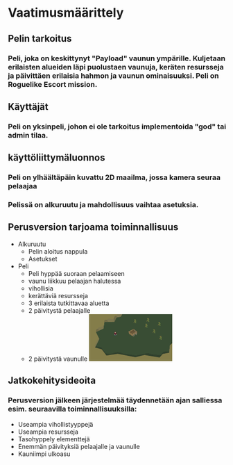 # Vaatimusmäärittely
## Pelin tarkoitus
### Peli, joka on keskittynyt "Payload" vaunun ympärille. Kuljetaan erilaisten alueiden läpi puolustaen vaunuja, keräten resursseja ja päivittäen erilaisia hahmon ja vaunun ominaisuuksi. Peli on Roguelike Escort mission.
## Käyttäjät
### Peli on yksinpeli, johon ei ole tarkoitus implementoida "god" tai admin tilaa.
## käyttöliittymäluonnos
### Peli on ylhäältäpäin kuvattu 2D maailma, jossa kamera seuraa pelaajaa
### Pelissä on alkuruutu ja mahdollisuus vaihtaa asetuksia.
## Perusversion tarjoama toiminnallisuus
- Alkuruutu
  - Pelin aloitus nappula
  - Asetukset
- Peli
  - Peli hyppää suoraan pelaamiseen
  - vaunu liikkuu pelaajan halutessa
  - vihollisia
  - kerättäviä resursseja
  - 3 erilaista tutkittavaa aluetta
  - 2 päivitystä pelaajalle
  - 2 päivitystä vaunulle
![http://url/to/img.png](https://raw.githubusercontent.com/VehvilainenPooki/OTProjekti/main/Documentation/Images/Luonnos.png)
## Jatkokehitysideoita
### Perusversion jälkeen järjestelmää täydennetään ajan salliessa esim. seuraavilla toiminnallisuuksilla:
- Useampia vihollistyyppejä
- Useampia resursseja
- Tasohyppely elementtejä
- Enemmän päivityksiä pelaajalle ja vaunulle
- Kauniimpi ulkoasu
